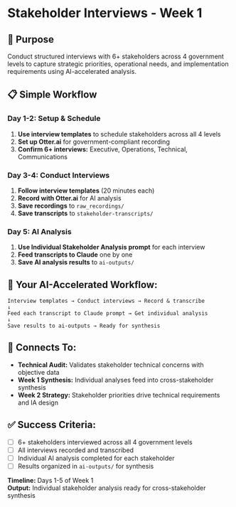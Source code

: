 # Stakeholder Interviews - Week 1

## 🎯 Purpose
Conduct structured interviews with 6+ stakeholders across 4 government levels to capture strategic priorities, operational needs, and implementation requirements using AI-accelerated analysis.

## 📋 Simple Workflow

### Day 1-2: Setup & Schedule
1. **Use interview templates** to schedule stakeholders across all 4 levels
2. **Set up Otter.ai** for government-compliant recording
3. **Confirm 6+ interviews:** Executive, Operations, Technical, Communications

### Day 3-4: Conduct Interviews
1. **Follow interview templates** (20 minutes each)
2. **Record with Otter.ai** for AI analysis
3. **Save recordings** to `raw_recordings/`
4. **Save transcripts** to `stakeholder-transcripts/`

### Day 5: AI Analysis
1. **Use Individual Stakeholder Analysis prompt** for each interview
2. **Feed transcripts to Claude** one by one
3. **Save AI analysis results** to `ai-outputs/`

## 🎯 Your AI-Accelerated Workflow:
```
Interview templates → Conduct interviews → Record & transcribe
↓
Feed each transcript to Claude prompt → Get individual analysis
↓
Save results to ai-outputs → Ready for synthesis
```

## 🔗 Connects To:
- **Technical Audit:** Validates stakeholder technical concerns with objective data
- **Week 1 Synthesis:** Individual analyses feed into cross-stakeholder synthesis
- **Week 2 Strategy:** Stakeholder priorities drive technical requirements and IA design

## ✅ Success Criteria:
- [ ] 6+ stakeholders interviewed across all 4 government levels
- [ ] All interviews recorded and transcribed
- [ ] Individual AI analysis completed for each stakeholder
- [ ] Results organized in `ai-outputs/` for synthesis

**Timeline:** Days 1-5 of Week 1  
**Output:** Individual stakeholder analysis ready for cross-stakeholder synthesis

